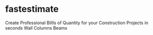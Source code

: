 # fastestimate
Create Professional Billls of Quantity for your Construction Projects  in seconds
Wall
Columns
Beams

